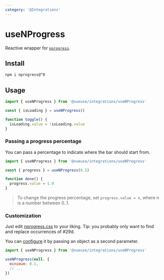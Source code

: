 ```yaml
---
category: '@Integrations'
---
```


# useNProgress

Reactive wrapper for [`nprogress`](https://github.com/rstacruz/nprogress).

## Install

```bash
npm i nprogress@^0
```

## Usage

```js {6}
import { useNProgress } from '@vueuse/integrations/useNProgress'

const { isLoading } = useNProgress()

function toggle() {
  isLoading.value = !isLoading.value
}
```

### Passing a progress percentage

You can pass a percentage to indicate where the bar should start from.

```js {3}
import { useNProgress } from '@vueuse/integrations/useNProgress'

const { progress } = useNProgress(0.5)

function done() {
  progress.value = 1.0
}
```

> To change the progress percentage, set `progress.value = n`, where n is a number between 0..1.

### Customization

Just edit [nprogress.css](https://github.com/rstacruz/nprogress/blob/master/nprogress.css) to your liking. Tip: you probably only want to find and replace occurrences of #29d.

You can [configure](https://github.com/rstacruz/nprogress#configuration) it by passing an object as a second parameter.

```js {4}
import { useNProgress } from '@vueuse/integrations/useNProgress'

useNProgress(null, {
  minimum: 0.1,
  // ...
})
```
